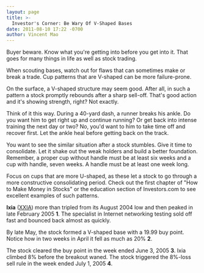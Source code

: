 ```yaml
---
layout: page
title: >-
  Investor's Corner: Be Wary Of V-Shaped Bases
date: 2011-08-10 17:22 -0700
author: Vincent Mao
---
```





Buyer beware. Know what you're getting into before you get into it. That goes for many things in life as well as stock trading.

  

When scouting bases, watch out for flaws that can sometimes make or break a trade. Cup patterns that are V-shaped can be more failure-prone.

  

On the surface, a V-shaped structure may seem good. After all, in such a pattern a stock promptly rebounds after a sharp sell-off. That's good action and it's showing strength, right? Not exactly.

  

Think of it this way. During a 40-yard dash, a runner breaks his ankle. Do you want him to get right up and continue running? Or get back into intense training the next day or two? No, you'd want to him to take time off and recover first. Let the ankle heal before getting back on the track.

  

You want to see the similar situation after a stock stumbles. Give it time to consolidate. Let it shake out the weak holders and build a better foundation. Remember, a proper cup without handle must be at least six weeks and a cup with handle, seven weeks. A handle must be at least one week long.

  

Focus on cups that are more U-shaped, as these let a stock to go through a more constructive consolidating period. Check out the first chapter of "How to Make Money in Stocks" or the education section of Investors.com to see excellent examples of such patterns.

  

**Ixia** ([XXIA](https://research.investors.com/quote.aspx?symbol=XXIA)) more than tripled from its August 2004 low and then peaked in late February 2005 **1**. The specialist in Internet networking testing sold off fast and bounced back almost as quickly.

  

By late May, the stock formed a V-shaped base with a 19.99 buy point. Notice how in two weeks in April it fell as much as 20% **2**.

  

The stock cleared the buy point in the week ended June 3, 2005 **3**. Ixia climbed 8% before the breakout waned. The stock triggered the 8%-loss sell rule in the week ended July 1, 2005 **4**.




